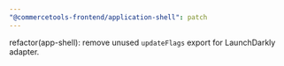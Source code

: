 ```yaml
---
"@commercetools-frontend/application-shell": patch
---
```


refactor(app-shell): remove unused `updateFlags` export for LaunchDarkly adapter.
